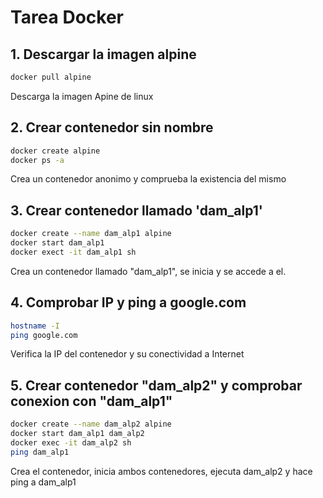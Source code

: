 # Tarea Docker

## 1. Descargar la imagen alpine
```bash
docker pull alpine
```
Descarga la imagen Apine de linux

## 2. Crear contenedor sin nombre
```bash
docker create alpine
docker ps -a
```
Crea un contenedor anonimo y comprueba la existencia del mismo

## 3. Crear contenedor llamado 'dam_alp1'
```bash
docker create --name dam_alp1 alpine
docker start dam_alp1
docker exect -it dam_alp1 sh
```
Crea un contenedor llamado "dam_alp1", se inicia y se accede a el.

## 4. Comprobar IP y ping a google.com
```bash
hostname -I
ping google.com
```
Verifica la IP del contenedor y su conectividad a Internet

## 5. Crear contenedor "dam_alp2" y comprobar conexion con "dam_alp1"
```bash
docker create --name dam_alp2 alpine
docker start dam_alp1 dam_alp2
docker exec -it dam_alp2 sh
ping dam_alp1
```
Crea el contenedor, inicia ambos contenedores, ejecuta dam_alp2 y hace ping a dam_alp1